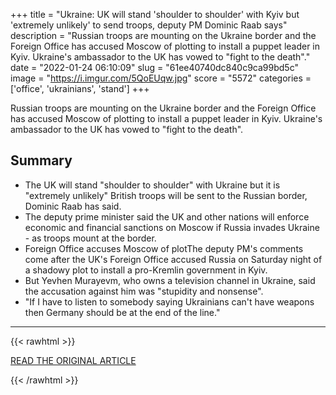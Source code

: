 +++
title = "Ukraine: UK will stand 'shoulder to shoulder' with Kyiv but 'extremely unlikely' to send troops, deputy PM Dominic Raab says"
description = "Russian troops are mounting on the Ukraine border and the Foreign Office has accused Moscow of plotting to install a puppet leader in Kyiv. Ukraine's ambassador to the UK has vowed to \"fight to the death\"."
date = "2022-01-24 06:10:09"
slug = "61ee40740dc840c9ca99bd5c"
image = "https://i.imgur.com/5QoEUqw.jpg"
score = "5572"
categories = ['office', 'ukrainians', 'stand']
+++

Russian troops are mounting on the Ukraine border and the Foreign Office has accused Moscow of plotting to install a puppet leader in Kyiv. Ukraine's ambassador to the UK has vowed to \"fight to the death\".

## Summary

- The UK will stand "shoulder to shoulder" with Ukraine but it is "extremely unlikely" British troops will be sent to the Russian border, Dominic Raab has said.
- The deputy prime minister said the UK and other nations will enforce economic and financial sanctions on Moscow if Russia invades Ukraine - as troops mount at the border.
- Foreign Office accuses Moscow of plotThe deputy PM's comments come after the UK's Foreign Office accused Russia on Saturday night of a shadowy plot to install a pro-Kremlin government in Kyiv.
- But Yevhen Murayevm, who owns a television channel in Ukraine, said the accusation against him was "stupidity and nonsense".
- "If I have to listen to somebody saying Ukrainians can't have weapons then Germany should be at the end of the line."

---

{{< rawhtml >}}
  <p class="article-category">
    <a target="_blank" href="https://news.sky.com/story/ukraine-uk-will-stand-shoulder-to-shoulder-with-kyiv-but-extremely-unlikely-to-send-troops-deputy-pm-dominic-raab-says-12523321">READ THE ORIGINAL ARTICLE</a>
  </p>
{{< /rawhtml >}}
